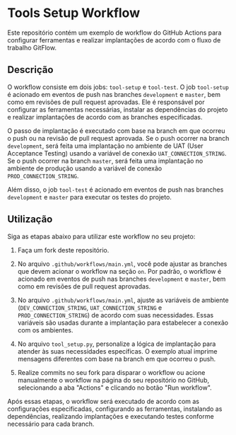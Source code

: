 # Tools Setup Workflow

Este repositório contém um exemplo de workflow do GitHub Actions para configurar ferramentas e realizar implantações de acordo com o fluxo de trabalho GitFlow.

## Descrição

O workflow consiste em dois jobs: `tool-setup` e `tool-test`. O job `tool-setup` é acionado em eventos de push nas branches `development` e `master`, bem como em revisões de pull request aprovadas. Ele é responsável por configurar as ferramentas necessárias, instalar as dependências do projeto e realizar implantações de acordo com as branches especificadas.

O passo de implantação é executado com base na branch em que ocorreu o push ou na revisão de pull request aprovada. Se o push ocorrer na branch `development`, será feita uma implantação no ambiente de UAT (User Acceptance Testing) usando a variável de conexão `UAT_CONNECTION_STRING`. Se o push ocorrer na branch `master`, será feita uma implantação no ambiente de produção usando a variável de conexão `PROD_CONNECTION_STRING`.

Além disso, o job `tool-test` é acionado em eventos de push nas branches `development` e `master` para executar os testes do projeto.

## Utilização

Siga as etapas abaixo para utilizar este workflow no seu projeto:

1. Faça um fork deste repositório.

2. No arquivo `.github/workflows/main.yml`, você pode ajustar as branches que devem acionar o workflow na seção `on`. Por padrão, o workflow é acionado em eventos de push nas branches `development` e `master`, bem como em revisões de pull request aprovadas.

3. No arquivo `.github/workflows/main.yml`, ajuste as variáveis de ambiente (`DEV_CONNECTION_STRING`, `UAT_CONNECTION_STRING` e `PROD_CONNECTION_STRING`) de acordo com suas necessidades. Essas variáveis são usadas durante a implantação para estabelecer a conexão com os ambientes.

4. No arquivo `tool_setup.py`, personalize a lógica de implantação para atender às suas necessidades específicas. O exemplo atual imprime mensagens diferentes com base na branch em que ocorreu o push.

5. Realize commits no seu fork para disparar o workflow ou acione manualmente o workflow na página do seu repositório no GitHub, selecionando a aba "Actions" e clicando no botão "Run workflow".

Após essas etapas, o workflow será executado de acordo com as configurações especificadas, configurando as ferramentas, instalando as dependências, realizando implantações e executando testes conforme necessário para cada branch.

